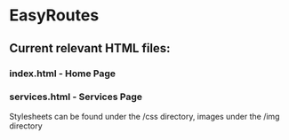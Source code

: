 # EasyRoutes

## Current relevant HTML files:
### index.html - Home Page
### services.html - Services Page

Stylesheets can be found under the /css directory, images under the /img directory
